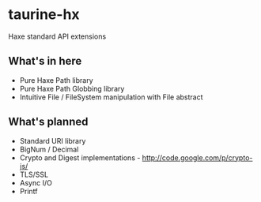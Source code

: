 taurine-hx
==========

Haxe standard API extensions

## What's in here
* Pure Haxe Path library
* Pure Haxe Path Globbing library
* Intuitive File / FileSystem manipulation with File abstract

## What's planned
* Standard URI library 
* BigNum / Decimal
* Crypto and Digest implementations - http://code.google.com/p/crypto-js/
* TLS/SSL
* Async I/O
* Printf
